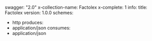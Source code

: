 swagger: "2.0"
x-collection-name: Factolex
x-complete: 1
info:
  title: Factolex
  version: 1.0.0
schemes:
- http
produces:
- application/json
consumes:
- application/json
